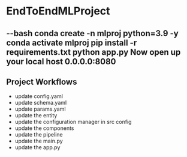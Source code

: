 # EndToEndMLProject

--bash
conda create -n mlproj python=3.9 -y
conda activate mlproj
pip install -r requirements.txt
python app.py
Now open up your local host 0.0.0.0:8080
--

## Project Workflows
-   update config.yaml
-   update schema.yaml
-   update params.yaml
-   update the entity
-   update the configuration manager in src config
-   update the components
-   update the pipeline
-   update the main.py
-   update the app.py
